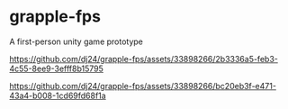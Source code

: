 # grapple-fps
A first-person unity game prototype

https://github.com/dj24/grapple-fps/assets/33898266/2b3336a5-feb3-4c55-8ee9-3efff8b15795

https://github.com/dj24/grapple-fps/assets/33898266/bc20eb3f-e471-43a4-b008-1cd69fd68f1a
